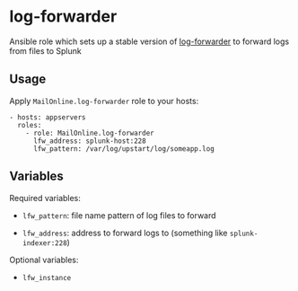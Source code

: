 # log-forwarder

Ansible role which sets up a stable version of [log-forwarder][] to
forward logs from files to Splunk

## Usage

Apply `MailOnline.log-forwarder` role to your hosts:

    - hosts: appservers
      roles:
        - role: MailOnline.log-forwarder
          lfw_address: splunk-host:228
          lfw_pattern: /var/log/upstart/log/someapp.log

## Variables

Required variables:

- `lfw_pattern`: file name pattern of log files to forward

- `lfw_address`: address to forward logs to (something like `splunk-indexer:228`)

Optional variables:

- `lfw_instance`

[log-forwarder]: https://github.com/MailOnline/forwarder
